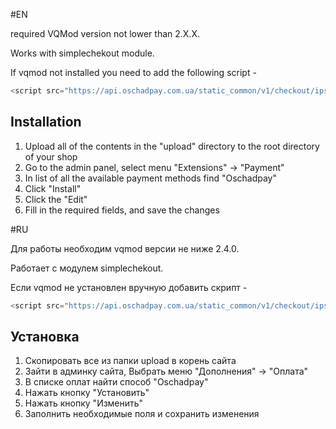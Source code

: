 #EN

required VQMod version not lower than 2.X.X.

Works with simplechekout module.

If vqmod not installed you need to add the following script -

```javascript
<script src="https://api.oschadpay.com.ua/static_common/v1/checkout/ipsp.js"></script>
```

Installation
-------------
1. Upload all of the contents in the "upload" directory to the root directory of your shop
2. Go to the admin panel, select menu "Extensions" -> "Payment"
3. In list of all the available payment methods find "Oschadpay"
4. Click "Install"
5. Click the "Edit"
6. Fill in the required fields, and save the changes

#RU

Для работы необходим vqmod версии не ниже 2.4.0.

Работает с модулем simplechekout.

Если vqmod не установлен вручную добавить скрипт -

```javascript
<script src="https://api.oschadpay.com.ua/static_common/v1/checkout/ipsp.js"></script>
```

Установка
-------------
1. Скопировать все из папки upload в корень сайта
2. Зайти в админку сайта, Выбрать меню "Дополнения" -> "Оплата"
3. В списке оплат найти способ "Oschadpay"
4. Нажать кнопку "Установить"
5. Нажать кнопку "Изменить"
6. Заполнить необходимые поля и сохранить изменения
